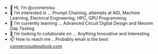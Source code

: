 - 👋 Hi, I’m @conneroisu
- 👀 I’m interested in ... Prompt Chaining, attempts at AGI, Machine Learning, Electrical Engineering, HPC, GPU Programming
- 🌱 I’m currently learning ... Advanced Circuit Digital Design and Neovim Dap Testing  
- 💞️ I’m looking to collaborate on ... Anything Innovative and Interesting
- 📫 How to reach me ...Probably email is the best: conneroisu@outlook.com

<!---
conneroisu/conneroisu is a ✨ special ✨ repository because its `README.md` (this file) appears on your GitHub profile.
You can click the Preview link to take a look at your changes.
--->

